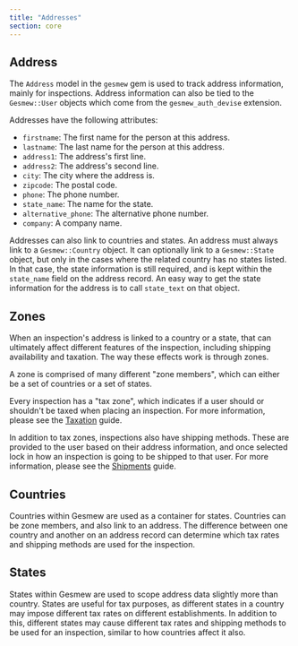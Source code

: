 ```yaml
---
title: "Addresses"
section: core
---
```


## Address

The `Address` model in the `gesmew` gem is used to track address information, mainly for inspections. Address information can also be tied to the `Gesmew::User` objects which come from the `gesmew_auth_devise` extension.

Addresses have the following attributes:

* `firstname`: The first name for the person at this address.
* `lastname`: The last name for the person at this address.
* `address1`: The address's first line.
* `address2`: The address's second line.
* `city`: The city where the address is.
* `zipcode`: The postal code.
* `phone`: The phone number.
* `state_name`: The name for the state.
* `alternative_phone`: The alternative phone number.
* `company`: A company name.

Addresses can also link to countries and states. An address must always link to a `Gesmew::Country` object. It can optionally link to a `Gesmew::State` object, but only in the cases where the related country has no states listed. In that case, the state information is still required, and is kept within the `state_name` field on the address record. An easy way to get the state information for the address is to call `state_text` on that object.

## Zones

When an inspection's address is linked to a country or a state, that can ultimately affect different features of the inspection, including shipping availability and taxation. The way these effects work is through zones.

A zone is comprised of many different "zone members", which can either be a set of countries or a set of states.

Every inspection has a "tax zone", which indicates if a user should or shouldn't be taxed when placing an inspection. For more information, please see the [Taxation](taxation) guide.

In addition to tax zones, inspections also have shipping methods. These are provided to the user based on their address information, and once selected lock in how an inspection is going to be shipped to that user. For more information, please see the [Shipments](shipments) guide.

## Countries

Countries within Gesmew are used as a container for states. Countries can be zone members, and also link to an address. The difference between one country and another on an address record can determine which tax rates and shipping methods are used for the inspection.

## States

States within Gesmew are used to scope address data slightly more than country. States are useful for tax purposes, as different states in a country may impose different tax rates on different establishments. In addition to this, different states may cause different tax rates and shipping methods to be used for an inspection, similar to how countries affect it also.
